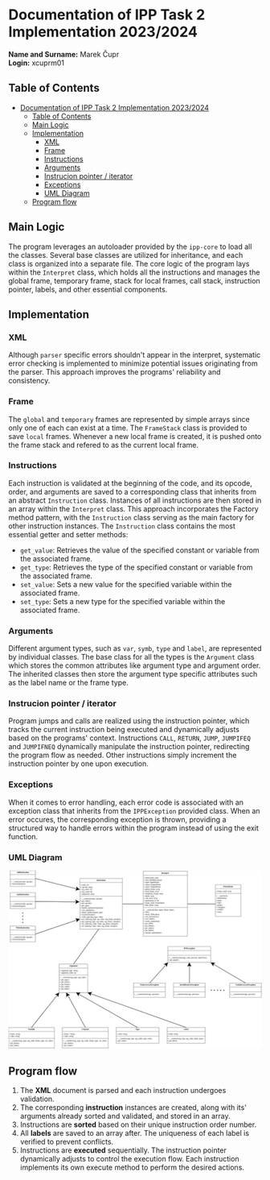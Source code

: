 # Documentation of IPP Task 2 Implementation 2023/2024

**Name and Surname:** Marek Čupr  
**Login:** xcuprm01

## Table of Contents
- [Documentation of IPP Task 2 Implementation 2023/2024](#documentation-of-ipp-task-2-implementation-20232024)
  - [Table of Contents](#table-of-contents)
  - [Main Logic](#main-logic)
  - [Implementation](#implementation)
    - [XML](#xml)
    - [Frame](#frame)
    - [Instructions](#instructions)
    - [Arguments](#arguments)
    - [Instrucion pointer / iterator](#instrucion-pointer--iterator)
    - [Exceptions](#exceptions)
    - [UML Diagram](#uml-diagram)
  - [Program flow](#program-flow)

## Main Logic

The program leverages an autoloader provided by the `ipp-core` to load all the classes. Several base classes are utilized for inheritance, and each class is organized into a separate file. The core logic of the program lays within the `Interpret` class, which holds all the instructions and manages the global frame, temporary frame, stack for local frames, call stack, instruction pointer, labels, and other essential components.

## Implementation

### XML
Although `parser` specific errors shouldn't appear in the interpret, systematic error checking is implemented to minimize potential issues originating from the parser. This approach improves the programs' reliability and consistency. 

### Frame
The `global` and `temporary` frames are represented by simple arrays since only one of each can exist at a time. The `FrameStack` class is provided to save `local` frames. Whenever a new local frame is created, it is pushed onto the frame stack and refered to as the current local frame.

### Instructions
Each instruction is validated at the beginning of the code, and its opcode, order, and arguments are saved to a corresponding class that inherits from an abstract `Instruction` class. Instances of all instructions are then stored in an array within the `Interpret` class. This approach incorporates the Factory method pattern, with the `Instruction` class serving as the main factory for other instruction instances. The `Instruction` class contains the most essential getter and setter methods: 
- `get_value`: Retrieves the value of the specified constant or variable from the associated frame.
- `get_type`: Retrieves the type of the specified constant or variable from the associated frame.
- `set_value`: Sets a new value for the specified variable within the associated frame.
- `set_type`: Sets a new type for the specified variable within the associated frame.

### Arguments
Different argument types, such as `var`, `symb`, `type` and `label`, are represented by individual classes. The base class for all the types is the `Argument` class which stores the common attributes like argument type and argument order. The inherited classes then store the argument type specific attributes such as the label name or the frame type.

### Instrucion pointer / iterator
Program jumps and calls are realized using the instruction pointer, which tracks the current instruction being executed and dynamically adjusts based on the programs' context. Instructions `CALL`, `RETURN`, `JUMP`, `JUMPIFEQ` and `JUMPIFNEQ` dynamically manipulate the instruction pointer, redirecting the program flow as needed. Other instructions simply increment the instruction pointer by one upon execution.

### Exceptions
When it comes to error handling, each error code is associated with an exception class that inherits from the `IPPException` provided class. When an error occures, the corresponding exception is thrown, providing a structured way to handle errors within the program instead of using the exit function.

### UML Diagram
![UML Diagram](./doc/UML-design.png)
## Program flow
1. The **XML** document is parsed and each instruction undergoes validation.
2. The corresponding **instruction** instances are created, along with its' arguments already sorted and validated, and stored in an array. 
3. Instructions are **sorted** based on their unique instruction order number.
4. All **labels** are saved to an array after. The uniqueness of each label is verified to prevent conflicts.
5. Instructions are **executed** sequentially. The instruction pointer dynamically adjusts to control the execution flow. Each instruction implements its own execute method to perform the desired actions.